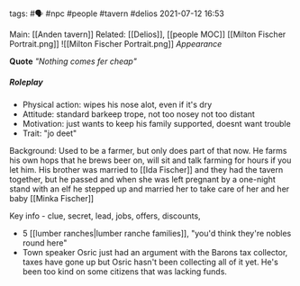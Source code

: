 tags: #🗣  #npc #people #tavern #delios 
2021-07-12
16:53

Main: [[Anden tavern]]
Related: [[Delios]], [[people MOC]]
[[Milton Fischer Portrait.png]]
![[Milton Fischer Portrait.png]]
*Appearance*

**Quote** *"Nothing comes fer cheap"*

##### Roleplay
-   Physical action: wipes his nose alot, even if it's dry
-   Attitude: standard barkeep trope, not too nosey not too distant
-   Motivation: just wants to keep his family supported, doesnt want trouble
-   Trait: "jo deet"

Background: Used to be a farmer, but only does part of that now. He farms his own hops that he brews beer on, will sit and talk farming for hours if you let him. His brother was married to [[Ida Fischer]] and they had the tavern together, but he passed and when she was left pregnant by a one-night stand with an elf he stepped up and married her to take care of her and her baby [[Minka Fischer]]

Key info - clue, secret, lead, jobs, offers, discounts,
-   5 [[lumber ranches|lumber ranche families]], "you'd think they're nobles round here"
-   Town speaker Osric just had an argument with the Barons tax collector, taxes have gone up but Osric hasn't been collecting all of it yet. He's been too kind on some citizens that was lacking funds.
